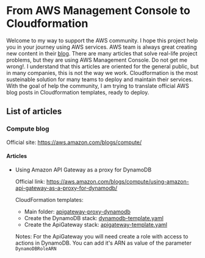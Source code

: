 # From AWS Management Console to Cloudformation

Welcome to my way to support the AWS community. I hope this project help you in your journey using AWS services. AWS team is always great creating new content in their [blog](https://aws.amazon.com/blogs). There are many articles that solve real-life project problems, but they are using AWS Management Console. Do not get me wrong!. I understand that this articles are oriented for the general public, but in many companies, this is not the way we work. Cloudformation is the most susteinable solution for many teams to deploy and maintain their services. With the goal of help the community, I am trying to translate official AWS blog posts in Cloudformation templates, ready to deploy. 

## List of articles

### Compute blog

Official site: https://aws.amazon.com/blogs/compute/

#### Articles

- Using Amazon API Gateway as a proxy for DynamoDB

  Official link: https://aws.amazon.com/blogs/compute/using-amazon-api-gateway-as-a-proxy-for-dynamodb/
  
  CloudFormation templates:
  * Main folder: [apigateway-proxy-dynamodb](/apigateway-proxy-dynamodb) 
  * Create the DynamoDB stack: [dynamodb-template.yaml](/apigateway-proxy-dynamodb/dynamodb-template.yaml)
  * Create the ApiGateway stack: [apigateway-template.yaml](/apigateway-proxy-dynamodb/apigateway-template.yaml)
  
  Notes: 
  For the ApiGateway you will need create a role with access to actions in DynamoDB. You
  can add it's ARN as value of the parameter `DynamoDBRoleARN`